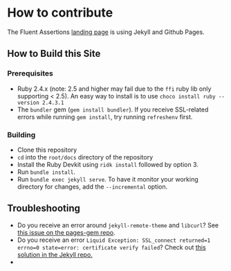 # How to contribute

The Fluent Assertions [landing page](https://fluentassertions.com) is using Jekyll and Github Pages.

## How to Build this Site

### Prerequisites

* Ruby 2.4.x (note: 2.5 and higher may fail due to the `ffi` ruby lib only supporting < 2.5). An easy way to install is to use `choco install ruby --version 2.4.3.1`  
* The `bundler` gem (`gem install bundler`). If you receive SSL-related errors while running `gem install`, try running `refreshenv` first. 

### Building

* Clone this repository
* `cd` into the `root/docs` directory of the repository
* Install the Ruby Devkit using `ridk install` followed by option 3.
* Run `bundle install`. 
* Run `bundle exec jekyll serve`. To have it monitor your working directory for changes, add the `--incremental` option. 

## Troubleshooting

* Do you receive an error around `jekyll-remote-theme` and `libcurl`? See [this issue on the pages-gem repo](https://github.com/github/pages-gem/issues/526).
* Do you receive an error `Liquid Exception: SSL_connect returned=1 errno=0 state=error: certificate verify failed`? Check out [this solution in the Jekyll repo.](https://github.com/jekyll/jekyll/issues/3985#issuecomment-294266874)
* 

